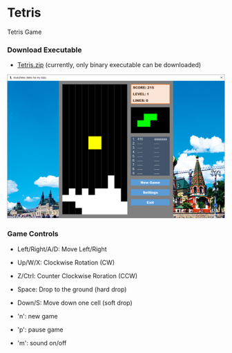 # Tetris
Tetris Game

### Download Executable
* [Tetris.zip](https://github.com/darkpgmr/Tetris/releases/download/tetris1.0-release/Tetris.zip)
(currently, only binary executable can be downloaded)

![My image](https://github.com/darkpgmr/Tetris/blob/master/image/tetris_gui.png)

### Game Controls
* Left/Right/A/D: Move Left/Right
* Up/W/X: Clockwise Rotation (CW)
* Z/Ctrl: Counter Clockwise Roration (CCW)
* Space: Drop to the ground (hard drop)
* Down/S: Move down one cell (soft drop) 

* 'n': new game
* 'p': pause game
* 'm': sound on/off
